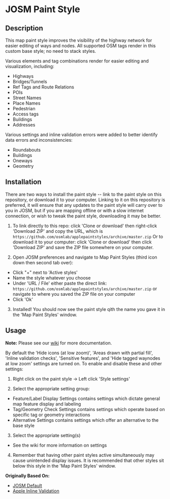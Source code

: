 # JOSM Paint Style

## Description

This map paint style improves the visibility of the highway network for easier editing of ways and nodes. All supported OSM tags render in this custom base style; no need to stack styles. 

Various elements and tag combinations render for easier editing and visualization, including:
- Highways
- Bridges/Tunnels
- Ref Tags and Route Relations
- POIs
- Street Names
- Place Names
- Pedestrian
- Access tags
- Buildings
- Addresses

Various settings and inline validation errors were added to better identify data errors and inconsistencies:
- Roundabouts
- Buildings
- Oneways
- Geometry

## Installation

There are two ways to install the paint style -- link to the paint style on this repository, or download it to your computer. Linking to it on this repository is preferred, it will ensure that any updates to the paint style will carry over to you in JOSM, but if you are mapping offline or with a slow internet connection, or wish to tweak the paint style, downloading it may be better.

1. To link directly to this repo: click 'Clone or download' then right-click 'Download ZIP' and copy the URL, which is ```https://github.com/osmlab/applepaintstyles/archive/master.zip```
Or to download it to your computer: click 'Clone or download' then click 'Download ZIP' and save the ZIP file somewhere on your computer.

2. Open JOSM preferences and navigate to Map Paint Styles (third icon down then second tab over):
  - Click "+" next to 'Active styles'
  - Name the style whatever you choose
  - Under 'URL / File' either paste the direct link: ```https://github.com/osmlab/applepaintstyles/archive/master.zip``` or navigate to where you saved the ZIP file on your computer
  - Click 'Ok'

3. Installed! You should now see the paint style qith the name you gave it in the 'Map Paint Styles' window.

## Usage

**Note:** Please see our [wiki](https://github.com/osmlab/applepaintstyles/wiki/JOSM-MapCSS-Paint-Style-Wiki) for more documentation.

By default the 'Hide icons (at low zoom)', 'Areas drawn with partial fill', 'Inline validation checks', 'Sensitive features', and 'Hide tagged waynodes at low zoom' settings are turned on. To enable and disable these and other settings: 
1. Right click on the paint style -> Left click 'Style settings'

2. Select the appropriate setting group:
  - Feature/Label Display Settings contains settings which dictate general map feature display and labeling
  - Tag/Geometry Check Settings contains settings which operate based on specific tag or geometry interactions
  - Alternative Settings contains settings which offer an alternative to the base style

3. Select the appropriate setting(s)
  - See the wiki for more information on settings

4. Remember that having other paint styles active simultaneously may cause unintended display issues. It is recommended that other styles sit below this style in the 'Map Paint Styles' window.

**Originally Based On:**

* [JOSM Default](https://josm.openstreetmap.de/wiki/Styles)
* [Apple Inline Validation](https://github.com/osmlab/appledata/wiki/Inline-Validation-Paint-Style-Information)